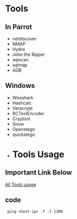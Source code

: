 
# Tools



## In Parrot 

- netdiscover
- NMAP
- Hydra
- John the Ripper
- wpscan
- sqlmap
- ADB

## Windows

- Wireshark
- Hashcalc
- Veracrypt
- BCTextEncoder
- Cryptool
- Snow
- Openstego
- quickstego
- 
  # Tools Usage
## Important Link Below
[All Tools usage ](https://github.com/TheCyberpunker/CEH-Practical-Notes/blob/main/8%20-%20CEH-Notes.md)



## code
````console
 ping <host-ip> -f -l 1300
````


